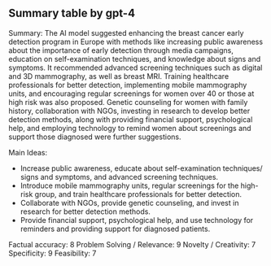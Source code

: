 ## Summary table by gpt-4
Summary: 
The AI model suggested enhancing the breast cancer early detection program in Europe with methods like increasing public awareness about the importance of early detection through media campaigns, education on self-examination techniques, and knowledge about signs and symptoms. It recommended advanced screening techniques such as digital and 3D mammography, as well as breast MRI. Training healthcare professionals for better detection, implementing mobile mammography units, and encouraging regular screenings for women over 40 or those at high risk was also proposed. Genetic counseling for women with family history, collaboration with NGOs, investing in research to develop better detection methods, along with providing financial support, psychological help, and employing technology to remind women about screenings and support those diagnosed were further suggestions.

Main Ideas: 
- Increase public awareness, educate about self-examination techniques/ signs and symptoms, and advanced screening techniques.
- Introduce mobile mammography units, regular screenings for the high-risk group, and train healthcare professionals for better detection.
- Collaborate with NGOs, provide genetic counseling, and invest in research for better detection methods.
- Provide financial support, psychological help, and use technology for reminders and providing support for diagnosed patients.

Factual accuracy: 8
Problem Solving / Relevance: 9
Novelty / Creativity: 7
Specificity: 9
Feasibility: 7